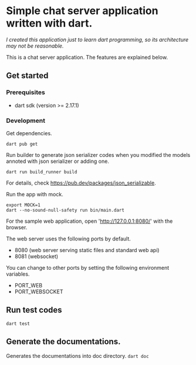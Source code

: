 # Simple chat server application written with dart.

*I created this application just to learn dart programming, so its architecture may not be reasonable.*

This is a chat server application.
The features are explained below.

## Get started

### Prerequisites

* dart sdk (version >= 2.17.1)

### Development

Get dependencies.
```shell
dart pub get
```

Run builder to generate json serializer codes when you modified the models annoted with json serializer or adding one.
```
dart run build_runner build
```
For details, check https://pub.dev/packages/json_serializable.

Run the app with mock.
```
export MOCK=1
dart --no-sound-null-safety run bin/main.dart
```

For the sample web application, open 'http://127.0.0.1:8080/' with the browser.

The web server uses the following ports by default.
* 8080 (web server serving static files and standard web api)
* 8081 (websocket)

You can change to other ports by setting the following environment variables.
* PORT_WEB
* PORT_WEBSOCKET

## Run test codes

```dart test```

## Generate the documentations.

Generates the documentations into doc directory.
```dart doc```